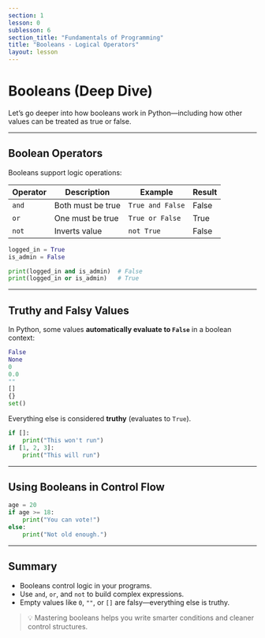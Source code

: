 ```yaml
---
section: 1
lesson: 0
sublesson: 6
section_title: "Fundamentals of Programming"
title: "Booleans - Logical Operators"
layout: lesson
---
```


# Booleans (Deep Dive)

Let’s go deeper into how booleans work in Python—including how other values can be treated as true or false.

---

## Boolean Operators

Booleans support logic operations:

| Operator | Description      | Example           | Result |
|----------|------------------|-------------------|--------|
| `and`    | Both must be true| `True and False`  | False  |
| `or`     | One must be true | `True or False`   | True   |
| `not`    | Inverts value    | `not True`        | False  |

```python
logged_in = True
is_admin = False

print(logged_in and is_admin)  # False
print(logged_in or is_admin)   # True
```

---

## Truthy and Falsy Values

In Python, some values **automatically evaluate to `False`** in a boolean context:

```python
False
None
0
0.0
""
[]
{}
set()
```

Everything else is considered **truthy** (evaluates to `True`).

```python
if []:
    print("This won't run")
if [1, 2, 3]:
    print("This will run")
```

---

## Using Booleans in Control Flow

```python
age = 20
if age >= 18:
    print("You can vote!")
else:
    print("Not old enough.")
```

---

## Summary

- Booleans control logic in your programs.
- Use `and`, `or`, and `not` to build complex expressions.
- Empty values like `0`, `""`, or `[]` are falsy—everything else is truthy.

> 💡 Mastering booleans helps you write smarter conditions and cleaner control structures.

